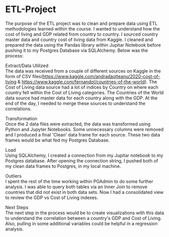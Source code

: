 # ETL-Project

The purpose of the ETL project was to clean and prepare data using ETL methodologies learned within the course.  I wanted to understand how the cost of living and GDP related from country to country.  I sourced country master data and country cost of living data from Kaggle. I cleaned and prepared the data using the Pandas library within Jupitar Notebook before pushing it to my Postgres Database via SQLAlchemy. Below was the process:

Extract/Data Utilized<br>
The data was received from a couple of different sources on Kaggle in the form of CSV files(https://www.kaggle.com/andradaolteanu/2020-cost-of-living & https://www.kaggle.com/fernandol/countries-of-the-world). The Cost of Living data source had a lot of indices by Country on where each country fell within the Cost of Living categories.  The Countries of the World data source had master data for each country along with the GDP. At the end of the day, I needed to merge these sources to understand the correlations.

Transformation<br>
Once the 2 data files were extracted, the data was transformed using Python and Jupyter Notebooks.  Some unnecessary columns were removed and I produced a final 'Clean' data frame for each source.  These two data frames would be what fed my Postgres Database.  

Load<br>
Using SQLAlchemy, I created a connection from my Jupitar notebook to my Postgres database.  After opening the connection string, I pushed both of my clean data frames to Postgres, in my local machine.  

Outliers<br>
I spent the rest of the time working within PGAdmin to do some further analysis.  I was able to query both tables via an Inner Join to remove countries that did not exist in both data sets.  Now I had a consolidated view to review the GDP vs Cost of Living indexes.

Next Steps<br>
The next step in the process would be to create visualizations with this data to understand the correlation between a country's GDP and Cost of Living.  Also, pulling in some additional variables could be helpful in a regression analysis. 
